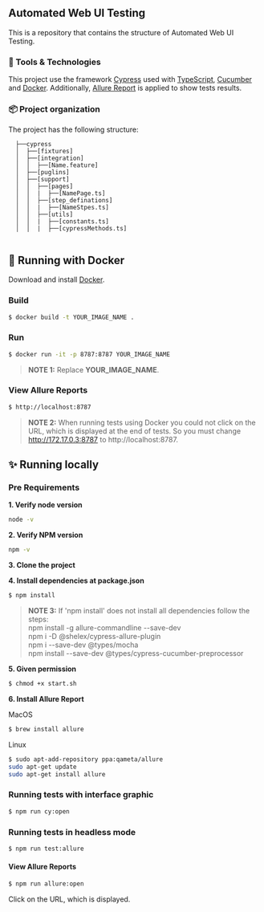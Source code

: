 ## Automated Web UI Testing

This is a repository that contains the structure of Automated Web UI Testing.

### 🔧 Tools & Technologies

This project use the framework [Cypress](https://www.cypress.io/) used with [TypeScript](https://www.typescriptlang.org/), [Cucumber](https://cucumber.io/) and [Docker](https://github.com/cypress-io/cypress-docker-images/blob/master/included/8.3.0/Dockerfile).
Additionally, [Allure Report](https://docs.qameta.io/allure/) is applied to show tests results. 

### 📦 Project organization

The project has the following structure:

  ```
    ├──cypress
    │  ├──[fixtures]
    │  ├──[integration]
    │  │  ├──[Name.feature]
    │  ├──[puglins]
    │  ├──[support]
    │  │  ├──[pages]
    │  │  |  ├──[NamePage.ts]
    │  │  ├──[step_definations]
    │  │  |  ├──[NameStpes.ts]
    │  │  ├──[utils]
    │  │  |  ├──[constants.ts]
    │  │  |  ├──[cypressMethods.ts]
    
  ```

## 🚀 Running with Docker
Download and install [Docker](https://www.docker.com/products/docker-desktop).

### Build

```sh
$ docker build -t YOUR_IMAGE_NAME .
```

### Run
```sh
$ docker run -it -p 8787:8787 YOUR_IMAGE_NAME
```
> **NOTE 1:** Replace **YOUR_IMAGE_NAME**.

### View Allure Reports
```sh
$ http://localhost:8787
```
> **NOTE 2:** When running tests using Docker you could not click on the URL, which is displayed at the end of tests. So you must change http://172.17.0.3:8787 to http://localhost:8787.

## ✨ Running locally

### Pre Requirements

**1. Verify node version**
```sh
node -v
```

**2. Verify NPM version**
```sh
npm -v
```

**3. Clone the project**

**4. Install dependencies at package.json**
 ```sh
 $ npm install
```
> **NOTE 3:** If 'npm install' does not install all dependencies follow the steps:<br/>
> npm install -g allure-commandline --save-dev<br/>
> npm i -D @shelex/cypress-allure-plugin<br/>
> npm i --save-dev @types/mocha<br/>
> npm install --save-dev @types/cypress-cucumber-preprocessor<br/> 

**5. Given permission**
```sh
$ chmod +x start.sh
```
**6. Install Allure Report**

MacOS
```sh
$ brew install allure
```
Linux
```sh
$ sudo apt-add-repository ppa:qameta/allure
sudo apt-get update 
sudo apt-get install allure
```
### Running tests with interface graphic
```sh
$ npm run cy:open
```
### Running tests in headless mode
```sh
$ npm run test:allure
```
#### View Allure Reports
```sh
$ npm run allure:open
```
Click on the URL, which is displayed.
